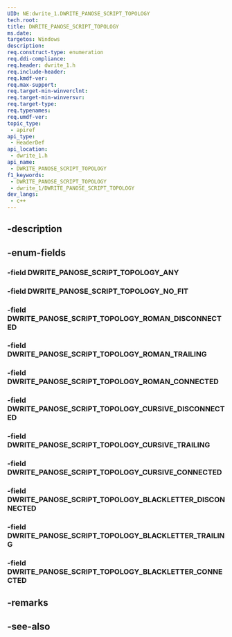 ```yaml
---
UID: NE:dwrite_1.DWRITE_PANOSE_SCRIPT_TOPOLOGY
tech.root: 
title: DWRITE_PANOSE_SCRIPT_TOPOLOGY
ms.date: 
targetos: Windows
description: 
req.construct-type: enumeration
req.ddi-compliance: 
req.header: dwrite_1.h
req.include-header: 
req.kmdf-ver: 
req.max-support: 
req.target-min-winverclnt: 
req.target-min-winversvr: 
req.target-type: 
req.typenames: 
req.umdf-ver: 
topic_type:
 - apiref
api_type:
 - HeaderDef
api_location:
 - dwrite_1.h
api_name:
 - DWRITE_PANOSE_SCRIPT_TOPOLOGY
f1_keywords:
 - DWRITE_PANOSE_SCRIPT_TOPOLOGY
 - dwrite_1/DWRITE_PANOSE_SCRIPT_TOPOLOGY
dev_langs:
 - c++
---
```


## -description

## -enum-fields

### -field DWRITE_PANOSE_SCRIPT_TOPOLOGY_ANY

### -field DWRITE_PANOSE_SCRIPT_TOPOLOGY_NO_FIT

### -field DWRITE_PANOSE_SCRIPT_TOPOLOGY_ROMAN_DISCONNECTED

### -field DWRITE_PANOSE_SCRIPT_TOPOLOGY_ROMAN_TRAILING

### -field DWRITE_PANOSE_SCRIPT_TOPOLOGY_ROMAN_CONNECTED

### -field DWRITE_PANOSE_SCRIPT_TOPOLOGY_CURSIVE_DISCONNECTED

### -field DWRITE_PANOSE_SCRIPT_TOPOLOGY_CURSIVE_TRAILING

### -field DWRITE_PANOSE_SCRIPT_TOPOLOGY_CURSIVE_CONNECTED

### -field DWRITE_PANOSE_SCRIPT_TOPOLOGY_BLACKLETTER_DISCONNECTED

### -field DWRITE_PANOSE_SCRIPT_TOPOLOGY_BLACKLETTER_TRAILING

### -field DWRITE_PANOSE_SCRIPT_TOPOLOGY_BLACKLETTER_CONNECTED

## -remarks

## -see-also

